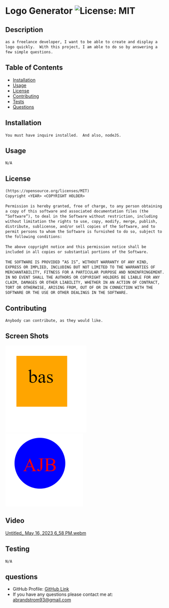 # Logo Generator ![License: MIT](https://img.shields.io/badge/License-MIT-yellow.svg)


  ## Description
    as a freelance developer, I want to be able to create and display a logo quickly.  With this project, I am able to do so by answering a few simple questions. 

  ## Table of Contents 
   - [Installation](#installation)
   - [Usage](#usage)
   - [License](#license)
   - [Contributing](#contributing)
   - [Tests](#tests)
   - [Questions](#questions)  

  ## Installation
    You must have inquire installed.  And also, nodeJS.
    
  ## Usage
    N/A  

  ## License
    (https://opensource.org/licenses/MIT)
    Copyright <YEAR> <COPYRIGHT HOLDER>

    Permission is hereby granted, free of charge, to any person obtaining a copy of this software and associated documentation files (the “Software”), to deal in the Software without restriction, including without limitation the rights to use, copy, modify, merge, publish, distribute, sublicense, and/or sell copies of the Software, and to permit persons to whom the Software is furnished to do so, subject to the following conditions:
    
    The above copyright notice and this permission notice shall be included in all copies or substantial portions of the Software.
    
    THE SOFTWARE IS PROVIDED “AS IS”, WITHOUT WARRANTY OF ANY KIND, EXPRESS OR IMPLIED, INCLUDING BUT NOT LIMITED TO THE WARRANTIES OF MERCHANTABILITY, FITNESS FOR A PARTICULAR PURPOSE AND NONINFRINGEMENT. IN NO EVENT SHALL THE AUTHORS OR COPYRIGHT HOLDERS BE LIABLE FOR ANY CLAIM, DAMAGES OR OTHER LIABILITY, WHETHER IN AN ACTION OF CONTRACT, TORT OR OTHERWISE, ARISING FROM, OUT OF OR IN CONNECTION WITH THE SOFTWARE OR THE USE OR OTHER DEALINGS IN THE SOFTWARE.
  
  

  ## Contributing
    Anybody can contribute, as they would like.

  ## Screen Shots
  ![ScreenShot](./examples/assets/homework-5-16.png)
  ![ScreenShot](./examples/assets/Screenshot%202023-05-16%20184248.png)
  ## Video 
  [Untitled_ May 16, 2023 6_58 PM.webm](https://github.com/abrand93/SVG-Logo-Maker/assets/125417439/bed92283-ff43-4303-ae2b-82817cb4391e)
  ## Testing
    N/A   

  ## questions 
  * GitHub Profile: [GitHub Link](https://github.com/abrand93)
  *  If you have any questions please contact me at: abrandstrom93@gmail.com

